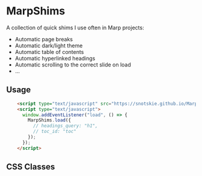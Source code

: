 # MarpShims

A collection of quick shims I use often in Marp projects:

- Automatic page breaks
- Automatic dark/light theme
- Automatic table of contents
- Automatic hyperlinked headings
- Automatic scrolling to the correct slide on load
- ...

## Usage

```html
    <script type="text/javascript" src="https://snotskie.github.io/MarpShims/MarpShims.js"></script>
    <script type="text/javascript">
      window.addEventListener("load", () => {
        MarpShims.load({
          // headings_query: "h1",
          // toc_id: "toc"
        });
      });
    </script>
```

## CSS Classes

